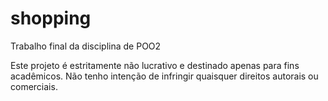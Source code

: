# shopping
Trabalho final da disciplina de POO2

Este projeto é estritamente não lucrativo e destinado apenas para fins acadêmicos. Não tenho intenção de infringir quaisquer direitos autorais ou comerciais.
